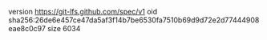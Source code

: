version https://git-lfs.github.com/spec/v1
oid sha256:26de6e457ce47da5af3f14b7be6530fa7510b69d9d72e2d77444908eae8c0c97
size 6034
